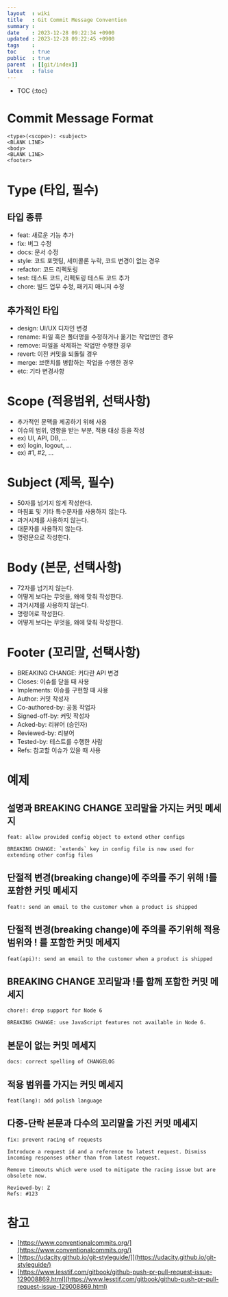 ```yaml
---
layout  : wiki
title   : Git Commit Message Convention
summary : 
date    : 2023-12-28 09:22:34 +0900
updated : 2023-12-28 09:22:45 +0900
tags    : 
toc     : true
public  : true
parent  : [[git/index]]
latex   : false
---
```

* TOC
{:toc}

# Commit Message Format

```
<type>(<scope>): <subject>
<BLANK LINE>
<body>
<BLANK LINE>
<footer>
```

# Type (타입, 필수)

## 타입 종류
- feat: 새로운 기능 추가
- fix: 버그 수정
- docs: 문서 수정
- style: 코드 포맷팅, 세미콜론 누락, 코드 변경이 없는 경우
- refactor: 코드 리펙토링
- test: 테스트 코드, 리펙토링 테스트 코드 추가
- chore: 빌드 업무 수정, 패키지 매니저 수정

## 추가적인 타입
- design: UI/UX 디자인 변경
- rename: 파일 혹은 폴더명을 수정하거나 옮기는 작업만인 경우
- remove: 파일을 삭제하는 작업만 수행한 경우
- revert: 이전 커밋을 되돌릴 경우
- merge: 브랜치를 병합하는 작업을 수행한 경우
- etc: 기타 변경사항


# Scope (적용범위, 선택사항)

- 추가적인 문맥을 제공하기 위해 사용
- 이슈의 범위, 영향을 받는 부분, 적용 대상 등을 작성
- ex) UI, API, DB, ...
- ex) login, logout, ...
- ex) #1, #2, ...


# Subject (제목, 필수)

- 50자를 넘기지 않게 작성한다.
- 마침표 및 기타 특수문자를 사용하지 않는다.
- 과거시제를 사용하지 않는다.
- 대문자를 사용하지 않는다.
- 명령문으로 작성한다.

# Body (본문, 선택사항)

- 72자를 넘기지 않는다.
- 어떻게 보다는 무엇을, 왜에 맞춰 작성한다.
- 과거시제를 사용하지 않는다.
- 명령어로 작성한다.
- 어떻게 보다는 무엇을, 왜에 맞춰 작성한다.

# Footer (꼬리말, 선택사항)

- BREAKING CHANGE: 커다란 API 변경
- Closes: 이슈를 닫을 때 사용
- Implements: 이슈를 구현할 때 사용
- Author: 커밋 작성자
- Co-authored-by: 공동 작업자
- Signed-off-by: 커밋 작성자 
- Acked-by: 리뷰어 (승인자)
- Reviewed-by: 리뷰어
- Tested-by: 테스트를 수행한 사람
- Refs: 참고할 이슈가 있을 때 사용

# 예제
## 설명과 BREAKING CHANGE 꼬리말을 가지는 커밋 메세지
```
feat: allow provided config object to extend other configs

BREAKING CHANGE: `extends` key in config file is now used for extending other config files
```

## 단절적 변경(breaking change)에 주의를 주기 위해 !를 포함한 커밋 메세지
```
feat!: send an email to the customer when a product is shipped
```

## 단절적 변경(breaking change)에 주의를 주기위해 적용 범위와 ! 를 포함한 커밋 메세지
```
feat(api)!: send an email to the customer when a product is shipped
```

## BREAKING CHANGE 꼬리말과 !를 함께 포함한 커밋 메세지
```
chore!: drop support for Node 6

BREAKING CHANGE: use JavaScript features not available in Node 6.
```

## 본문이 없는 커밋 메세지
```
docs: correct spelling of CHANGELOG
```

## 적용 범위를 가지는 커밋 메세지
```
feat(lang): add polish language
```

## 다중-단락 본문과 다수의 꼬리말을 가진 커밋 메세지
```
fix: prevent racing of requests

Introduce a request id and a reference to latest request. Dismiss
incoming responses other than from latest request.

Remove timeouts which were used to mitigate the racing issue but are
obsolete now.

Reviewed-by: Z
Refs: #123
```


# 참고
- [https://www.conventionalcommits.org/](https://www.conventionalcommits.org/)
- [https://udacity.github.io/git-styleguide/]](https://udacity.github.io/git-styleguide/)
- [https://www.lesstif.com/gitbook/github-push-pr-pull-request-issue-129008869.html](https://www.lesstif.com/gitbook/github-push-pr-pull-request-issue-129008869.html)